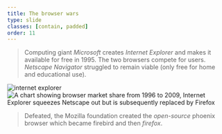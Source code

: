 ```yaml
---
title: The browser wars
type: slide
classes: [contain, padded]
order: 11
---
```


> Computing giant *Microsoft* creates *Internet Explorer* and makes it available for free in 1995.
> The two browsers compete for users.
> *Netscape Navigator* struggled to remain viable (only free for home and educational use).

![internet explorer](https://upload.wikimedia.org/wikipedia/commons/d/d4/Internet-explorer.png)
![A chart showing browser market share  from 1996 to 2009, Internet Explorer squeezes Netscape out but is subsequently replaced by Firefox](images/browser-war1.png)

> Defeated, the Mozilla foundation created the *open-source* phoenix browser which became firebird and then *firefox*.
